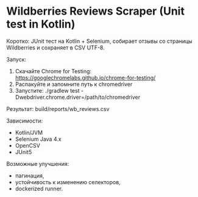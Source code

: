 # Wildberries Reviews Scraper (Unit test in Kotlin)

Коротко: JUnit тест на Kotlin + Selenium, собирает отзывы со страницы Wildberries и сохраняет в CSV UTF-8.

Запуск:
1. Скачайте Chrome for Testing: https://googlechromelabs.github.io/chrome-for-testing/
2. Распакуйте и запомните путь к chromedriver
3. Запустите:
   ./gradlew test -Dwebdriver.chrome.driver=/path/to/chromedriver

Результат: build/reports/wb_reviews.csv

Зависимости:
- Kotlin/JVM
- Selenium Java 4.x
- OpenCSV
- JUnit5

Возможные улучшения: 
- пагинация,
- устойчивость к изменению селекторов,
- dockerized runner.
